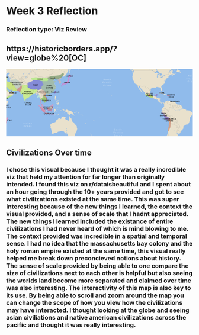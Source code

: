 <h1>Week 3 Reflection</h1>
<h3>Reflection type: Viz Review</h3>
<h2>https://historicborders.app/?view=globe%20[OC]</h2>

![Viz Display from link](images/week4Viz.PNG)

<h2>Civilizations Over time</h2>
<h3>I chose this visual because I thought it was a really incredible viz that held my attention for far longer than originally intended. I found this viz on r/dataisbeautiful and I spent about an hour going through the 10+ years provided and got to see what civilizations existed at the same time. This was super interesting because of the new things I learned, the context the visual provided, and a sense of scale that I hadnt appreciated. The new things I learned included the existance of entire civilizations I had never heard of which is mind blowing to me. The context provided was incredible in a spatial and temporal sense. I had no idea that the massachusetts bay colony and the holy roman empire existed at the same time, this visual really helped me break down preconcieved notions about history. The sense of scale provided by being able to one compare the size of civilizations next to each other is helpful but also seeing the worlds land become more separated and claimed over time was also interesting. The interactivity of this map is also key to its use. By being able to scroll and zoom around the map you can change the scope of how you view how the civilizations may have interacted. I thought looking at the globe and seeing asian civiliations and native american civilizations across the pacific and thought it was really interesting.</h3>